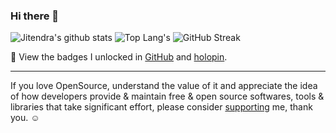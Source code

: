 ### Hi there 👋

![Jitendra's github stats](https://github-readme-stats.vercel.app/api?username=adhocore&show_icons=true&count_private=true&include_all_commits=true)
![Top Lang's](https://github-readme-stats.vercel.app/api/top-langs/?username=adhocore&layout=compact)
![GitHub Streak](https://github-readme-streak-stats.herokuapp.com?user=adhocore)

🔖 View the badges I unlocked in [GitHub](https://github.com/adhocore?tab=achievements) and [holopin](https://www.holopin.io/@adhocore).

---
If you love OpenSource, understand the value of it and appreciate the idea of how developers provide & maintain free & open source softwares,
tools & libraries that take significant effort, please consider [supporting](https://github.com/sponsors/adhocore) me, thank you. ☺️

<!--
**adhocore/adhocore** is a ✨ _special_ ✨ repository because its `README.md` (this file) appears on your GitHub profile.

Here are some ideas to get you started:

- 🔭 I’m currently working on ...
- 🌱 I’m currently learning ...
- 👯 I’m looking to collaborate on ...
- 🤔 I’m looking for help with ...
- 💬 Ask me about ...
- 📫 How to reach me: ...
- 😄 Pronouns: ...
- ⚡ Fun fact: ...
-->
